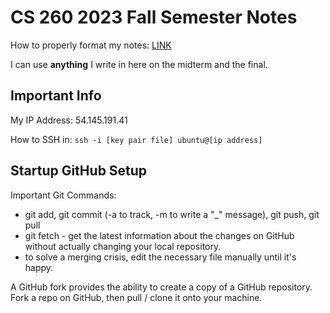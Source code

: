 # CS 260 2023 Fall Semester Notes

How to properly format my notes: [LINK](https://docs.github.com/en/get-started/writing-on-github/getting-started-with-writing-and-formatting-on-github/basic-writing-and-formatting-syntax#links)

I can use **anything** I write in here on the midterm and the final.

## Important Info

My IP Address: 54.145.191.41

How to SSH in: `ssh -i [key pair file] ubuntu@[ip address]`

## Startup GitHub Setup

Important Git Commands:
* git add, git commit (-a to track, -m to write a "_" message), git push, git pull
* git fetch - get the latest information about the changes on GitHub without actually changing your local repository.
* to solve a merging crisis, edit the necessary file manually until it's happy.

A GitHub fork provides the ability to create a copy of a GitHub repository. Fork a repo on GitHub, then pull / clone it onto your machine.
